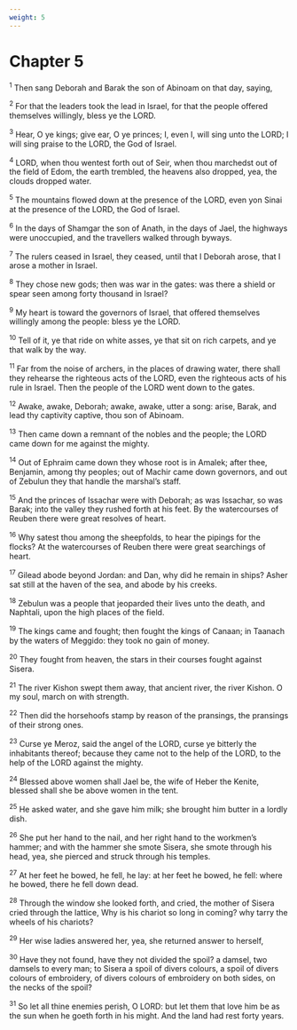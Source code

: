 ```yaml
---
weight: 5
---
```


# Chapter 5

<sup>1</sup> Then sang Deborah and Barak the son of Abinoam on that day, saying, 

<sup>2</sup> For that the leaders took the lead in Israel, for that the people offered themselves willingly, bless ye the LORD. 

<sup>3</sup> Hear, O ye kings; give ear, O ye princes; I, even I, will sing unto the LORD; I will sing praise to the LORD, the God of Israel. 

<sup>4</sup> LORD, when thou wentest forth out of Seir, when thou marchedst out of the field of Edom, the earth trembled, the heavens also dropped, yea, the clouds dropped water. 

<sup>5</sup> The mountains flowed down at the presence of the LORD, even yon Sinai at the presence of the LORD, the God of Israel. 

<sup>6</sup> In the days of Shamgar the son of Anath, in the days of Jael, the highways were unoccupied, and the travellers walked through byways. 

<sup>7</sup> The rulers ceased in Israel, they ceased, until that I Deborah arose, that I arose a mother in Israel. 

<sup>8</sup> They chose new gods; then was war in the gates: was there a shield or spear seen among forty thousand in Israel? 

<sup>9</sup> My heart is toward the governors of Israel, that offered themselves willingly among the people: bless ye the LORD. 

<sup>10</sup> Tell of it, ye that ride on white asses, ye that sit on rich carpets, and ye that walk by the way. 

<sup>11</sup> Far from the noise of archers, in the places of drawing water, there shall they rehearse the righteous acts of the LORD, even the righteous acts of his rule in Israel. Then the people of the LORD went down to the gates. 

<sup>12</sup> Awake, awake, Deborah; awake, awake, utter a song: arise, Barak, and lead thy captivity captive, thou son of Abinoam. 

<sup>13</sup> Then came down a remnant of the nobles and the people; the LORD came down for me against the mighty. 

<sup>14</sup> Out of Ephraim came down they whose root is in Amalek; after thee, Benjamin, among thy peoples; out of Machir came down governors, and out of Zebulun they that handle the marshal’s staff. 

<sup>15</sup> And the princes of Issachar were with Deborah; as was Issachar, so was Barak; into the valley they rushed forth at his feet. By the watercourses of Reuben there were great resolves of heart. 

<sup>16</sup> Why satest thou among the sheepfolds, to hear the pipings for the flocks? At the watercourses of Reuben there were great searchings of heart. 

<sup>17</sup> Gilead abode beyond Jordan: and Dan, why did he remain in ships? Asher sat still at the haven of the sea, and abode by his creeks. 

<sup>18</sup> Zebulun was a people that jeoparded their lives unto the death, and Naphtali, upon the high places of the field. 

<sup>19</sup> The kings came and fought; then fought the kings of Canaan; in Taanach by the waters of Meggido: they took no gain of money. 

<sup>20</sup> They fought from heaven, the stars in their courses fought against Sisera. 

<sup>21</sup> The river Kishon swept them away, that ancient river, the river Kishon. O my soul, march on with strength. 

<sup>22</sup> Then did the horsehoofs stamp by reason of the pransings, the pransings of their strong ones. 

<sup>23</sup> Curse ye Meroz, said the angel of the LORD, curse ye bitterly the inhabitants thereof; because they came not to the help of the LORD, to the help of the LORD against the mighty. 

<sup>24</sup> Blessed above women shall Jael be, the wife of Heber the Kenite, blessed shall she be above women in the tent. 

<sup>25</sup> He asked water, and she gave him milk; she brought him butter in a lordly dish. 

<sup>26</sup> She put her hand to the nail, and her right hand to the workmen’s hammer; and with the hammer she smote Sisera, she smote through his head, yea, she pierced and struck through his temples. 

<sup>27</sup> At her feet he bowed, he fell, he lay: at her feet he bowed, he fell: where he bowed, there he fell down dead. 

<sup>28</sup> Through the window she looked forth, and cried, the mother of Sisera cried through the lattice, Why is his chariot so long in coming? why tarry the wheels of his chariots? 

<sup>29</sup> Her wise ladies answered her, yea, she returned answer to herself, 

<sup>30</sup> Have they not found, have they not divided the spoil? a damsel, two damsels to every man; to Sisera a spoil of divers colours, a spoil of divers colours of embroidery, of divers colours of embroidery on both sides, on the necks of the spoil? 

<sup>31</sup> So let all thine enemies perish, O LORD: but let them that love him be as the sun when he goeth forth in his might. And the land had rest forty years. 


